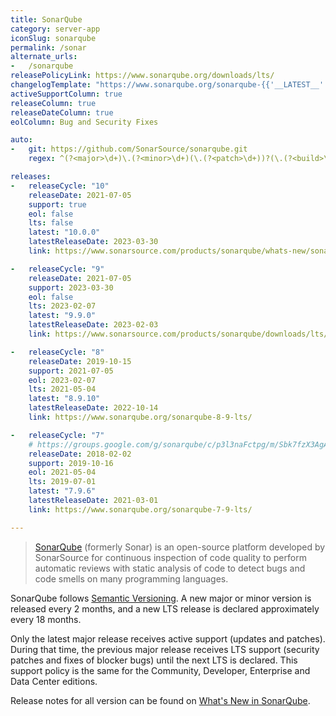 ```yaml
---
title: SonarQube
category: server-app
iconSlug: sonarqube
permalink: /sonar
alternate_urls:
-   /sonarqube
releasePolicyLink: https://www.sonarqube.org/downloads/lts/
changelogTemplate: "https://www.sonarqube.org/sonarqube-{{'__LATEST__'|split:'.'|pop|join:'-'}}/"
activeSupportColumn: true
releaseColumn: true
releaseDateColumn: true
eolColumn: Bug and Security Fixes

auto:
-   git: https://github.com/SonarSource/sonarqube.git
    regex: ^(?<major>\d+)\.(?<minor>\d+)(\.(?<patch>\d+))?(\.(?<build>\d+))?$

releases:
-   releaseCycle: "10"
    releaseDate: 2021-07-05
    support: true
    eol: false
    lts: false
    latest: "10.0.0"
    latestReleaseDate: 2023-03-30
    link: https://www.sonarsource.com/products/sonarqube/whats-new/sonarqube-10-0/

-   releaseCycle: "9"
    releaseDate: 2021-07-05
    support: 2023-03-30
    eol: false
    lts: 2023-02-07
    latest: "9.9.0"
    latestReleaseDate: 2023-02-03
    link: https://www.sonarsource.com/products/sonarqube/downloads/lts/9-9-lts/

-   releaseCycle: "8"
    releaseDate: 2019-10-15
    support: 2021-07-05
    eol: 2023-02-07
    lts: 2021-05-04
    latest: "8.9.10"
    latestReleaseDate: 2022-10-14
    link: https://www.sonarqube.org/sonarqube-8-9-lts/

-   releaseCycle: "7"
    # https://groups.google.com/g/sonarqube/c/p3l3naFctpg/m/Sbk7fzX3AgAJ
    releaseDate: 2018-02-02
    support: 2019-10-16
    eol: 2021-05-04
    lts: 2019-07-01
    latest: "7.9.6"
    latestReleaseDate: 2021-03-01
    link: https://www.sonarqube.org/sonarqube-7-9-lts/

---
```


> [SonarQube](https://www.sonarqube.org/) (formerly Sonar) is an open-source platform developed by
> SonarSource for continuous inspection of code quality to perform automatic reviews with static
> analysis of code to detect bugs and code smells on many programming languages.

SonarQube follows [Semantic Versioning](https://semver.org/). A new major or minor version is
released every 2 months, and a new LTS release is declared approximately every 18 months.

Only the latest major release receives active support (updates and patches). During that time, the
previous major release receives LTS support (security patches and fixes of blocker bugs) until the
next LTS is declared. This support policy is the same for the Community, Developer, Enterprise and
Data Center editions.

Release notes for all version can be found on [What's New in SonarQube](https://www.sonarqube.org/whats-new/).
